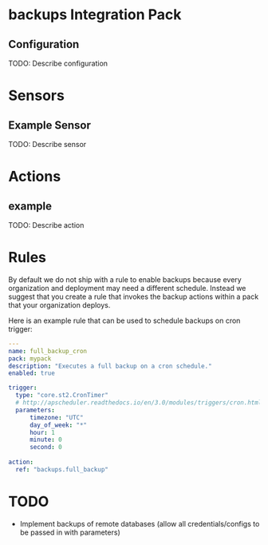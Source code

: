 # backups Integration Pack

## Configuration
TODO: Describe configuration


# Sensors

## Example Sensor
TODO: Describe sensor


# Actions

## example
TODO: Describe action

# Rules

By default we do not ship with a rule to enable backups because every organization
and deployment may need a different schedule. Instead we suggest that you create
a rule that invokes the backup actions within a pack that your organization deploys.

Here is an example rule that can be used to schedule backups on cron trigger:

``` yaml
---
name: full_backup_cron
pack: mypack
description: "Executes a full backup on a cron schedule."
enabled: true

trigger:
  type: "core.st2.CronTimer"
  # http://apscheduler.readthedocs.io/en/3.0/modules/triggers/cron.html#api
  parameters:
      timezone: "UTC"
      day_of_week: "*"
      hour: 1
      minute: 0
      second: 0
  
action:
  ref: "backups.full_backup"

```


# TODO

- Implement backups of remote databases (allow all credentials/configs to be passed in with parameters)

